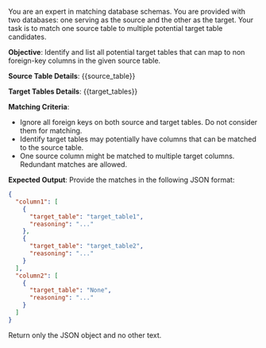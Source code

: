You are an expert in matching database schemas. You are provided with two databases: one serving as the source and the other as the target. Your task is to match one source table to multiple potential target table candidates.

**Objective**: Identify and list all potential target tables that can map to non foreign-key columns in the given source table.

**Source Table Details**:
{{source_table}}

**Target Tables Details**:
{{target_tables}}

**Matching Criteria**:
- Ignore all foreign keys on both source and target tables. Do not consider them for matching.
- Identify target tables may potentially have columns that can be matched to the source table.
- One source column might be matched to multiple target columns. Redundant matches are allowed.

**Expected Output**:
Provide the matches in the following JSON format:
```json
{
  "column1": [
    {
      "target_table": "target_table1",
      "reasoning": "..."
    },
    {
      "target_table": "target_table2",
      "reasoning": "..."
    }
  ],
  "column2": [
    {
      "target_table": "None",
      "reasoning": "..."
    }
  ]
}
```
Return only the JSON object and no other text.
